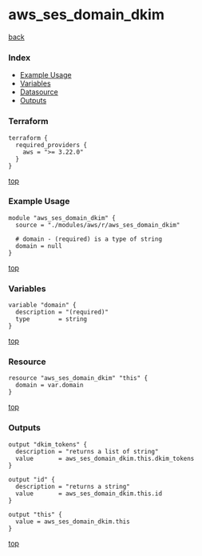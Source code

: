 # aws_ses_domain_dkim

[back](../aws.md)

### Index

- [Example Usage](#example-usage)
- [Variables](#variables)
- [Datasource](#datasource)
- [Outputs](#outputs)

### Terraform

```hcl
terraform {
  required_providers {
    aws = ">= 3.22.0"
  }
}
```

[top](#index)

### Example Usage

```hcl
module "aws_ses_domain_dkim" {
  source = "./modules/aws/r/aws_ses_domain_dkim"

  # domain - (required) is a type of string
  domain = null
}
```

[top](#index)

### Variables

```hcl
variable "domain" {
  description = "(required)"
  type        = string
}
```

[top](#index)

### Resource

```hcl
resource "aws_ses_domain_dkim" "this" {
  domain = var.domain
}
```

[top](#index)

### Outputs

```hcl
output "dkim_tokens" {
  description = "returns a list of string"
  value       = aws_ses_domain_dkim.this.dkim_tokens
}

output "id" {
  description = "returns a string"
  value       = aws_ses_domain_dkim.this.id
}

output "this" {
  value = aws_ses_domain_dkim.this
}
```

[top](#index)